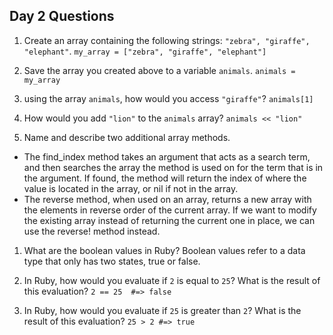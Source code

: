 ## Day 2 Questions

1. Create an array containing the following strings: `"zebra", "giraffe", "elephant"`.
`my_array = ["zebra", "giraffe", "elephant"]`

1. Save the array you created above to a variable `animals`.
`animals = my_array`

1. using the array `animals`, how would you access `"giraffe"`?
`animals[1]`

1. How would you add `"lion"` to the `animals` array?
`animals << "lion"`

1. Name and describe two additional array methods.
* The find_index method takes an argument that acts as a search term, and then searches the array the method is used on for the term that is in the argument. If found, the method will return the index of where the value is located in the array, or nil if not in the array.
* The reverse method, when used on an array, returns a new array with the elements in reverse order of the current array. If we want to modify the existing array instead of returning the current one in place, we can use the reverse! method instead.

1. What are the boolean values in Ruby?
Boolean values refer to a data type that only has two states, true or false.

1. In Ruby, how would you evaluate if `2` is equal to `25`? What is the result of this evaluation?
`2 == 25  #=> false`
1. In Ruby, how would you evaluate if `25` is greater than `2`? What is the result of this evaluation?
`25 > 2 #=> true`
